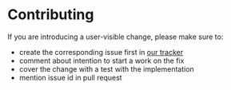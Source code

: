 # Contributing

If you are introducing a user-visible change, please make sure to:
- create the corresponding issue first in [our tracker](https://youtrack.jetbrains.com/newIssue?project=WI)
- comment about intention to start a work on the fix
- cover the change with a test with the implementation
- mention issue id in pull request